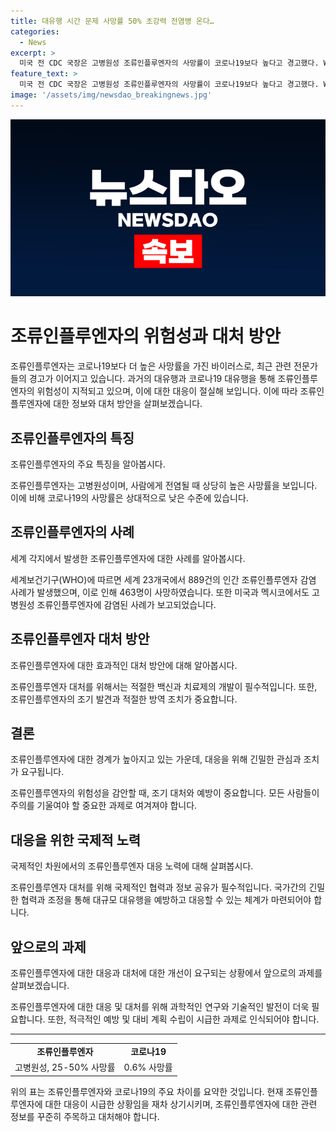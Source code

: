 ```yaml
---
title: 대유행 시간 문제 사망률 50% 초강력 전염병 온다…
categories:
  - News
excerpt: >
  미국 전 CDC 국장은 고병원성 조류인플루엔자의 사망률이 코로나19보다 높다고 경고했다. WHO에 따르면 2003년부터 889건의 감염사례 중 52%가 사망했으며, 코로나19의 0.6% 사망률과 비교했을 때 높은 수준이다. 바이러스는 인간 수용체에 결합하는 능력을 갖추면 대유행할 수 있으며, 레드필드 국장은 조류인플루엔자 대유행이 시간 문제라고 강조했다. 미국과 멕시코에서 감염 사례가 발생했으며, 전문가들은 조류인플루엔자에 경계할 것을 촉구하고 있다.
feature_text: >
  미국 전 CDC 국장은 고병원성 조류인플루엔자의 사망률이 코로나19보다 높다고 경고했다. WHO에 따르면 2003년부터 889건의 감염사례 중 52%가 사망했으며, 코로나19의 0.6% 사망률과 비교했을 때 높은 수준이다. 바이러스는 인간 수용체에 결합하는 능력을 갖추면 대유행할 수 있으며, 레드필드 국장은 조류인플루엔자 대유행이 시간 문제라고 강조했다. 미국과 멕시코에서 감염 사례가 발생했으며, 전문가들은 조류인플루엔자에 경계할 것을 촉구하고 있다.
image: '/assets/img/newsdao_breakingnews.jpg'
---
```


<p><img src="/assets/img/newsdao_breakingnews.jpg" alt="pcversion 속보" /></p>

<h1>조류인플루엔자의 위험성과 대처 방안</h1>

<p data-ke-size="size16"></p>

<p>조류인플루엔자는 코로나19보다 더 높은 사망률을 가진 바이러스로, 최근 관련 전문가들의 경고가 이어지고 있습니다. 과거의 대유행과 코로나19 대유행을 통해 조류인플루엔자의 위험성이 지적되고 있으며, 이에 대한 대응이 절실해 보입니다. 이에 따라 조류인플루엔자에 대한 정보와 대처 방안을 살펴보겠습니다.</p>

<h2>조류인플루엔자의 특징</h2>

<p data-ke-size="size16">조류인플루엔자의 주요 특징을 알아봅시다.</p>

<p>조류인플루엔자는 고병원성이며, 사람에게 전염될 때 상당히 높은 사망률을 보입니다. 이에 비해 코로나19의 사망률은 상대적으로 낮은 수준에 있습니다.</p>

<h2>조류인플루엔자의 사례</h2>

<p data-ke-size="size16">세계 각지에서 발생한 조류인플루엔자에 대한 사례를 알아봅시다.</p>

<p>세계보건기구(WHO)에 따르면 세계 23개국에서 889건의 인간 조류인플루엔자 감염 사례가 발생했으며, 이로 인해 463명이 사망하였습니다. 또한 미국과 멕시코에서도 고병원성 조류인플루엔자에 감염된 사례가 보고되었습니다.</p>

<h2>조류인플루엔자 대처 방안</h2>

<p data-ke-size="size16">조류인플루엔자에 대한 효과적인 대처 방안에 대해 알아봅시다.</p>

<p>조류인플루엔자 대처를 위해서는 적절한 백신과 치료제의 개발이 필수적입니다. 또한, 조류인플루엔자의 조기 발견과 적절한 방역 조치가 중요합니다.</p>

<h2>결론</h2>

<p data-ke-size="size16">조류인플루엔자에 대한 경계가 높아지고 있는 가운데, 대응을 위해 긴밀한 관심과 조치가 요구됩니다.</p>

<p>조류인플루엔자의 위험성을 감안할 때, 조기 대처와 예방이 중요합니다. 모든 사람들이 주의를 기울여야 할 중요한 과제로 여겨져야 합니다.</p>

<h2>대응을 위한 국제적 노력</h2>

<p data-ke-size="size16">국제적인 차원에서의 조류인플루엔자 대응 노력에 대해 살펴봅시다.</p>

<p>조류인플루엔자 대처를 위해 국제적인 협력과 정보 공유가 필수적입니다. 국가간의 긴밀한 협력과 조정을 통해 대규모 대유행을 예방하고 대응할 수 있는 체계가 마련되어야 합니다.</p>

<h2>앞으로의 과제</h2>

<p data-ke-size="size16">조류인플루엔자에 대한 대응과 대처에 대한 개선이 요구되는 상황에서 앞으로의 과제를 살펴보겠습니다.</p>

<p>조류인플루엔자에 대한 대응 및 대처를 위해 과학적인 연구와 기술적인 발전이 더욱 필요합니다. 또한, 적극적인 예방 및 대비 계획 수립이 시급한 과제로 인식되어야 합니다.</p>

<hr>

<table>
  <tbody>
    <tr>
      <td style="text-align: center; height: 17px;"><b>조류인플루엔자</b></td>
      <td style="text-align: center; height: 17px;"><b>코로나19</b></td>
    </tr>
    <tr>
      <td style="text-align: center; height: 17px;">고병원성, 25-50% 사망률</td>
      <td style="text-align: center; height: 17px;">0.6% 사망률</td>
    </tr>
  </tbody>
</table>

<p data-ke-size="size16"></p>

<p>위의 표는 조류인플루엔자와 코로나19의 주요 차이를 요약한 것입니다. 현재 조류인플루엔자에 대한 대응이 시급한 상황임을 재차 상기시키며, 조류인플루엔자에 대한 관련 정보를 꾸준히 주목하고 대처해야 합니다. <p data-ke-size="size16"></p></p>

